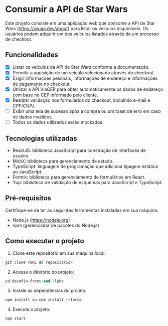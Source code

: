 # Consumir a API de Star Wars

Este projeto consiste em uma aplicação web que consome a API de Star Wars (https://swapi.dev/about) para listar os veículos disponíveis. Os usuários podem adquirir um dos veículos listados através de um processo de checkout.

## Funcionalidades

- [x] Listar os veículos da API de Star Wars conforme a documentação.
- [x] Permitir a aquisição de um veículo selecionado através do checkout.
- [x] Exigir informações pessoais, informações de endereço e informações de pagamento no checkout.
- [x] Utilizar a API ViaCEP para obter automaticamente os dados de endereço com base no CEP informado pelo cliente.
- [x] Realizar validação nos formulários do checkout, incluindo e-mail e CPF/CNPJ.
- [ ] Exibir uma tela de sucesso após a compra ou um toast de erro em caso de dados inválidos.
- [ ] Todos os dados utilizados serão mockados.

## Tecnologias utilizadas

- ReactJS: biblioteca JavaScript para construção de interfaces de usuário.
- MobX: biblioteca para gerenciamento de estado.
- TypeScript: linguagem de programação que adiciona tipagem estática ao JavaScript.
- Formik: biblioteca para gerenciamento de formulários em React.
- Yup: biblioteca de validação de esquemas para JavaScript e TypeScript.

## Pré-requisitos 

Certifique-se de ter as seguintes ferramentas instaladas em sua máquina:

- Node.js (https://nodejs.org)
- npm (gerenciador de pacotes do Node.js)

## Como executar o projeto

1. Clone este repositório em sua máquina local:

```ruby
git clone <URL do repositório>
```

2. Acesse o diretório do projeto:

```ruby
cd desafio-front-end-5labs
```

3. Instale as dependências do projeto:

```ruby
npm install ou npm install --force
```

4. Execute o projeto:

```ruby
npm start
```
